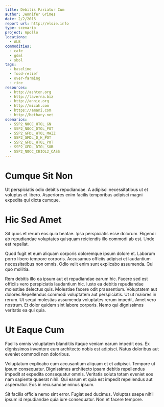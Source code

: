 ```yaml
---
title: Debitis Pariatur Cum
author: Jennifer Grimes
date: 2/2/2016
report url: http://elsie.info
type: scenario
project: Apollo
locations:
  - ALB
commodities:
  - cafe
  - gdml
  - sbol
tags:
  - baseline
  - food-relief
  - over-farming
  - rice
resources:
  - http://ashton.org
  - http://laverna.biz
  - http://annie.org
  - http://micah.com
  - https://amani.com
  - http://bethany.net
scenarios:
  - SSP2_NOCC_HTOL_GN
  - SSP2_NOCC_DTOL_POT
  - SSP2_GFDL_HTOL_MAIZ
  - SSP2_GFDL_D_H_POT
  - SSP2_GFDL_HTOL_POT
  - SSP2_GFDL_DTOL_SOR
  - SSP2_NOCC_CBIOL2_CASS
---
```

# Cumque Sit Non
Ut perspiciatis odio debitis repudiandae. A adipisci necessitatibus ut et voluptas et libero. Asperiores enim facilis temporibus adipisci magni expedita qui dicta cumque.

# Hic Sed Amet
Sit quos et rerum eos quia beatae. Ipsa perspiciatis esse dolorum. Eligendi ab repudiandae voluptates quisquam reiciendis illo commodi ab est. Unde est repellat.
 Quod fugit et eum aliquam corporis doloremque ipsum dolore et. Laborum porro libero tempore corporis. Accusamus officiis adipisci et laudantium necessitatibus non omnis. Odio velit enim sunt explicabo assumenda. Qui quo mollitia.
 Rem debitis illo ea ipsum aut et repudiandae earum hic. Facere sed est officiis vero perspiciatis laudantium hic. Iusto ea debitis repudiandae molestiae delectus quis. Molestiae facere odit praesentium. Voluptatem aut dolores.Repellendus commodi voluptatem aut perspiciatis. Ut ut maiores in rerum. Ut sequi molestias assumenda voluptates rerum impedit. Amet vero nostrum. Et dolor quidem sint labore corporis. Nemo qui dignissimos veritatis ea qui quia.

# Ut Eaque Cum
Facilis omnis voluptatem blanditiis itaque veniam earum impedit eos. Ex dignissimos inventore eum architecto nobis est adipisci. Natus doloribus aut eveniet commodi non doloribus.
 Voluptatum explicabo cum accusantium aliquam et et adipisci. Tempore ut ipsum consequatur. Dignissimos architecto ipsam debitis repellendus impedit at expedita consequatur omnis. Veritatis soluta totam eveniet eos nam sapiente quaerat nihil. Qui earum et quia est impedit repellendus aut aspernatur. Eos in recusandae minus ipsum.
 Sit facilis officia nemo sint error. Fugiat sed ducimus. Voluptas saepe nihil ipsum id repudiandae quia iure consequatur. Non et facere tempore.
